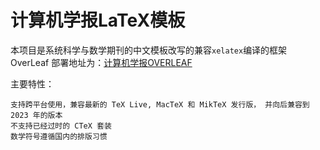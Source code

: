 # 计算机学报LaTeX模板
本项目是系统科学与数学期刊的中文模板改写的兼容`xelatex`编译的框架
OverLeaf 部署地址为：[计算机学报OVERLEAF](https://www.overleaf.com/read/bdvrsjqxsbcb#a9ced8)

主要特性：

    支持跨平台使用，兼容最新的 TeX Live, MacTeX 和 MikTeX 发行版， 并向后兼容到 2023 年的版本
    不支持已经过时的 CTeX 套装
    数学符号遵循国内的排版习惯
